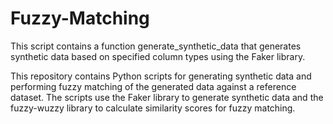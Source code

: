 # Fuzzy-Matching
This script contains a function generate_synthetic_data that generates synthetic data based on specified column types using the Faker library.

This repository contains Python scripts for generating synthetic data and performing fuzzy matching of the generated data against a reference dataset.
The scripts use the Faker library to generate synthetic data and the fuzzy-wuzzy library to calculate similarity scores for fuzzy matching.
